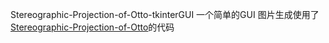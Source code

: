 Stereographic-Projection-of-Otto-tkinterGUI
一个简单的GUI
图片生成使用了[Stereographic-Projection-of-Otto](https://github.com/Golevka2001/Stereographic-Projection-of-Otto)的代码